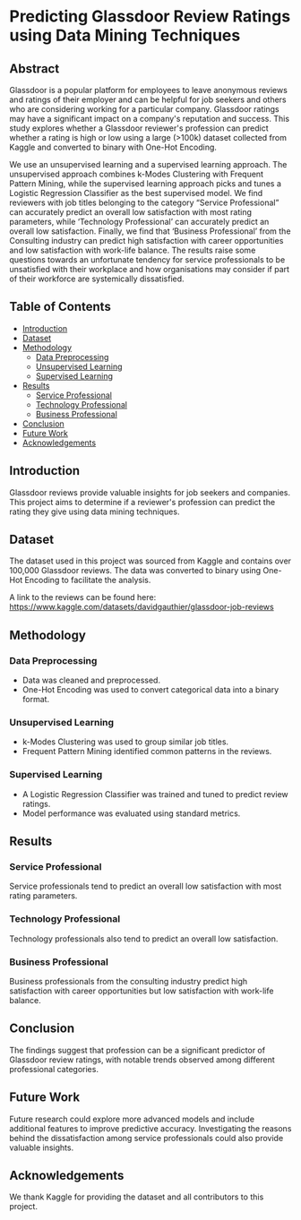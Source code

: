 # Predicting Glassdoor Review Ratings using Data Mining Techniques

## Abstract
Glassdoor is a popular platform for employees to leave anonymous reviews and ratings of their employer and can be helpful for job seekers and others who are considering working for a particular company. Glassdoor ratings may have a significant impact on a company's reputation and success. This study explores whether a Glassdoor reviewer's profession can predict whether a rating is high or low using a large (>100k) dataset collected from Kaggle and converted to binary with One-Hot Encoding. 

We use an unsupervised learning and a supervised learning approach. The unsupervised approach combines k-Modes Clustering with Frequent Pattern Mining, while the supervised learning approach picks and tunes a Logistic Regression Classifier as the best supervised model. We find reviewers with job titles belonging to the category “Service Professional” can accurately predict an overall low satisfaction with most rating parameters, while ‘Technology Professional’ can accurately predict an overall low satisfaction. Finally, we find that ‘Business Professional’ from the Consulting industry can predict high satisfaction with career opportunities and low satisfaction with work-life balance. The results raise some questions towards an unfortunate tendency for service professionals to be unsatisfied with their workplace and how organisations may consider if part of their workforce are systemically dissatisfied.

## Table of Contents
- [Introduction](#introduction)
- [Dataset](#dataset)
- [Methodology](#methodology)
  - [Data Preprocessing](#data-preprocessing)
  - [Unsupervised Learning](#unsupervised-learning)
  - [Supervised Learning](#supervised-learning)
- [Results](#results)
  - [Service Professional](#service-professional)
  - [Technology Professional](#technology-professional)
  - [Business Professional](#business-professional)
- [Conclusion](#conclusion)
- [Future Work](#future-work)
- [Acknowledgements](#acknowledgements)

## Introduction
Glassdoor reviews provide valuable insights for job seekers and companies. This project aims to determine if a reviewer's profession can predict the rating they give using data mining techniques.

## Dataset
The dataset used in this project was sourced from Kaggle and contains over 100,000 Glassdoor reviews. The data was converted to binary using One-Hot Encoding to facilitate the analysis.

A link to the reviews can be found here: https://www.kaggle.com/datasets/davidgauthier/glassdoor-job-reviews

## Methodology

### Data Preprocessing
- Data was cleaned and preprocessed.
- One-Hot Encoding was used to convert categorical data into a binary format.

### Unsupervised Learning
- k-Modes Clustering was used to group similar job titles.
- Frequent Pattern Mining identified common patterns in the reviews.

### Supervised Learning
- A Logistic Regression Classifier was trained and tuned to predict review ratings.
- Model performance was evaluated using standard metrics.

## Results

### Service Professional
Service professionals tend to predict an overall low satisfaction with most rating parameters.

### Technology Professional
Technology professionals also tend to predict an overall low satisfaction.

### Business Professional
Business professionals from the consulting industry predict high satisfaction with career opportunities but low satisfaction with work-life balance.

## Conclusion
The findings suggest that profession can be a significant predictor of Glassdoor review ratings, with notable trends observed among different professional categories.

## Future Work
Future research could explore more advanced models and include additional features to improve predictive accuracy. Investigating the reasons behind the dissatisfaction among service professionals could also provide valuable insights.

## Acknowledgements
We thank Kaggle for providing the dataset and all contributors to this project.

